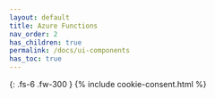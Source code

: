 ```yaml
---
layout: default
title: Azure Functions
nav_order: 2
has_children: true
permalink: /docs/ui-components
has_toc: true
---
```

{: .fs-6 .fw-300 }
{% include cookie-consent.html %}